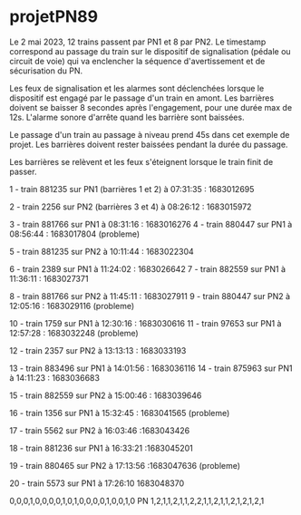 # projetPN89

Le 2 mai 2023, 12 trains passent par PN1 et 8 par PN2. 
Le timestamp correspond au passage du train sur le dispositif de signalisation (pédale ou circuit de voie) qui va enclencher la séquence d'avertissement et de sécurisation du PN.

Les feux de signalisation et les alarmes sont déclenchées lorsque le dispositif est engagé par le passage d'un train en amont.
Les barrières doivent se baisser 8 secondes après l'engagement, pour une durée max de 12s.
L'alarme sonore d'arrête quand les barrière sont baissées.

Le passage d'un train au passage à niveau prend 45s dans cet exemple de projet.
Les barrières doivent rester baissées pendant la durée du passage.

Les barrières se relèvent et les feux s'éteignent lorsque le train finit de passer.

1 - train 881235 sur PN1 (barrières 1 et 2)  à 07:31:35 : 1683012695 

2 - train 2256 sur PN2 (barrières 3 et 4)  à 08:26:12 : 1683015972

3 - train 881766 sur PN1 à 08:31:16 : 1683016276
4 - train 880447 sur PN1 à 08:56:44 : 1683017804 (probleme)

5 - train 881235 sur PN2 à 10:11:44 : 1683022304

6 - train 2389 sur PN1 à 11:24:02 : 1683026642
7 - train 882559 sur PN1 à 11:36:11 : 1683027371 

8 - train 881766 sur PN2 à 11:45:11 : 1683027911
9 - train 880447 sur PN2 à 12:05:16 : 1683029116 (probleme)

10 - train 1759 sur PN1 à 12:30:16 : 1683030616
11 - train 97653 sur PN1 à 12:57:28 : 1683032248 (probleme)

12 - train 2357 sur PN2 à 13:13:13 : 1683033193

13 - train 883496 sur PN1 à 14:01:56 : 1683036116 
14 - train 875963 sur PN1 à 14:11:23 : 1683036683 

15 - train 882559 sur PN2 à 15:00:46 : 1683039646 

16 - train 1356 sur PN1 à 15:32:45 : 1683041565 (probleme)

17 - train 5562 sur PN2 à 16:03:46 :1683043426

18 - train 881236 sur PN1 à 16:33:21 :1683045201

19 - train 880465 sur PN2 à 17:13:56 :1683047636 (probleme)

20 - train 5573 sur PN1 à 17:26:10 1683048370

0,0,0,1,0,0,0,0,1,0,1,0,0,0,0,1,0,0,1,0
PN 1,2,1,1,2,1,1,2,2,1,1,2,1,1,2,1,2,1,2,1


